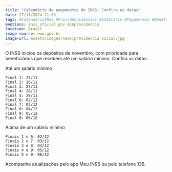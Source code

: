 ```yaml
---
title: "Calendário de pagamentos do INSS: Confira as datas"
date: 27/11/2024 11:26
tags: #CalendárioINSS #PrevidênciaSocial #13Salário #Pagamentos #Benefícios #Aposentadoria #Pensão #Economia #Novembro2024 #ApoioFinanceiro #abc360noticias
mentions: inss_oficial_gov minprevidencia
location: Brasil
image-source: www.gov.br
image-url: assets/images/news/previdencia social.jpg
---
```


O INSS iniciou os depósitos de novembro, com prioridade para beneficiários que recebem até um salário mínimo. Confira as datas:

Até um salário mínimo

    Final 1: 25/11
    Final 2: 26/11
    Final 3: 27/11
    Final 4: 28/11
    Final 5: 29/11
    Final 6: 02/12
    Final 7: 03/12
    Final 8: 04/12
    Final 9: 05/12
    Final 0: 06/12

Acima de um salário mínimo

    Finais 1 e 6: 02/12
    Finais 2 e 7: 03/12
    Finais 3 e 8: 04/12
    Finais 4 e 9: 05/12
    Finais 5 e 0: 06/12

Acompanhe atualizações pelo app Meu INSS ou pelo telefone 135.
